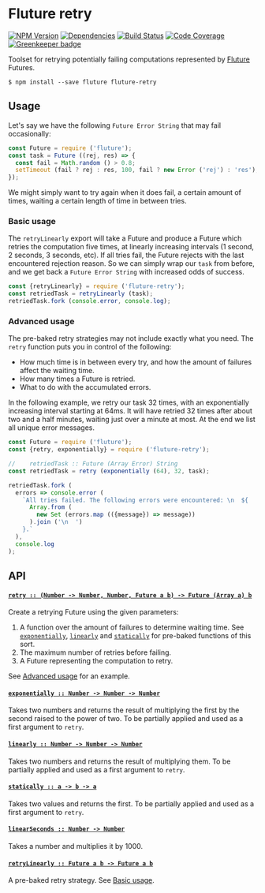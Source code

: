 # Fluture retry

[![NPM Version](https://badge.fury.io/js/fluture-retry.svg)](https://www.npmjs.com/package/fluture-retry)
[![Dependencies](https://david-dm.org/fluture-js/fluture-retry.svg)](https://david-dm.org/fluture-js/fluture-retry)
[![Build Status](https://travis-ci.org/fluture-js/fluture-retry.svg?branch=master)](https://travis-ci.org/fluture-js/fluture-retry)
[![Code Coverage](https://codecov.io/gh/fluture-js/fluture-retry/branch/master/graph/badge.svg)](https://codecov.io/gh/fluture-js/fluture-retry)
[![Greenkeeper badge](https://badges.greenkeeper.io/fluture-js/fluture-retry.svg)](https://greenkeeper.io/)

Toolset for retrying potentially failing computations represented by
[Fluture][] Futures.

```console
$ npm install --save fluture fluture-retry
```

## Usage

Let's say we have the following `Future Error String` that may fail
occasionally:

```js
const Future = require ('fluture');
const task = Future ((rej, res) => {
  const fail = Math.random () > 0.8;
  setTimeout (fail ? rej : res, 100, fail ? new Error ('rej') : 'res');
});
```

We might simply want to try again when it does fail, a certain amount of
times, waiting a certain length of time in between tries.

### Basic usage

The `retryLinearly` export will take a Future and produce a Future which
retries the computation five times, at linearly increasing intervals
(1 second, 2 seconds, 3 seconds, etc). If all tries fail, the Future
rejects with the last encountered rejection reason. So we can simply wrap
our `task` from before, and we get back a `Future Error String` with
increased odds of success.

```js
const {retryLinearly} = require ('fluture-retry');
const retriedTask = retryLinearly (task);
retriedTask.fork (console.error, console.log);
```

### Advanced usage

The pre-baked retry strategies may not include exactly what you need. The
`retry` function puts you in control of the following:

* How much time is in between every try, and how the amount of failures
  affect the waiting time.
* How many times a Future is retried.
* What to do with the accumulated errors.

In the following example, we retry our task 32 times, with an exponentially
increasing interval starting at 64ms. It will have retried 32 times after
about two and a half minutes, waiting just over a minute at most. At the
end we list all unique error messages.

```js
const Future = require ('fluture');
const {retry, exponentially} = require ('fluture-retry');

//    retriedTask :: Future (Array Error) String
const retriedTask = retry (exponentially (64), 32, task);

retriedTask.fork (
  errors => console.error (
    `All tries failed. The following errors were encountered: \n  ${
      Array.from (
        new Set (errors.map (({message}) => message))
      ).join ('\n  ')
    }.`
  ),
  console.log
);
```

## API

#### <a name="retry" href="https://github.com/fluture-js/fluture-retry/blob/v1.0.2/index.js#L102">`retry :: (Number -⁠> Number, Number, Future a b) -⁠> Future (Array a) b`</a>

Create a retrying Future using the given parameters:

1. A function over the amount of failures to determine waiting time.
   See [`exponentially`](#exponentially), [`linearly`](#linearly) and
   [`statically`](#statically) for pre-baked functions of this sort.
1. The maximum number of retries before failing.
1. A Future representing the computation to retry.

See [Advanced usage](#advanced-usage) for an example.

#### <a name="exponentially" href="https://github.com/fluture-js/fluture-retry/blob/v1.0.2/index.js#L126">`exponentially :: Number -⁠> Number -⁠> Number`</a>

Takes two numbers and returns the result of multiplying the first by
the second raised to the power of two. To be partially applied and used
as a first argument to `retry`.

#### <a name="linearly" href="https://github.com/fluture-js/fluture-retry/blob/v1.0.2/index.js#L137">`linearly :: Number -⁠> Number -⁠> Number`</a>

Takes two numbers and returns the result of multiplying them. To be
partially applied and used as a first argument to `retry`.

#### <a name="statically" href="https://github.com/fluture-js/fluture-retry/blob/v1.0.2/index.js#L147">`statically :: a -⁠> b -⁠> a`</a>

Takes two values and returns the first. To be partially applied and used
as a first argument to `retry`.

#### <a name="linearSeconds" href="https://github.com/fluture-js/fluture-retry/blob/v1.0.2/index.js#L157">`linearSeconds :: Number -⁠> Number`</a>

Takes a number and multiplies it by 1000.

#### <a name="retryLinearly" href="https://github.com/fluture-js/fluture-retry/blob/v1.0.2/index.js#L162">`retryLinearly :: Future a b -⁠> Future a b`</a>

A pre-baked retry strategy. See [Basic usage](#basic-usage).

[Fluture]: https://github.com/fluture-js/Fluture
